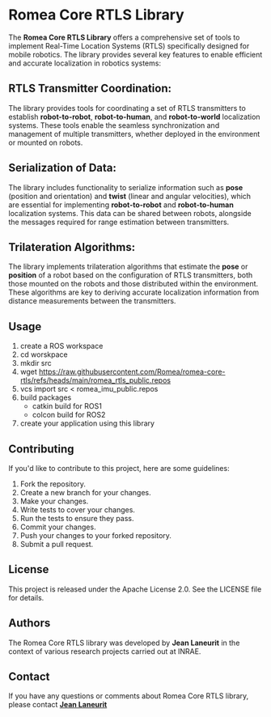 # Romea Core RTLS Library

The **Romea Core RTLS Library** offers a comprehensive set of tools to implement Real-Time Location Systems (RTLS) specifically designed for mobile robotics. The library provides several key features to enable efficient and accurate localization in robotics systems:

## **RTLS Transmitter Coordination:**

The library provides tools for coordinating a set of RTLS transmitters to establish **robot-to-robot**, **robot-to-human**, and **robot-to-world** localization systems. These tools enable the seamless synchronization and management of multiple transmitters, whether deployed in the environment or mounted on robots.

## **Serialization of Data:**

The library includes functionality to serialize information such as **pose** (position and orientation) and **twist** (linear and angular velocities), which are essential for implementing **robot-to-robot** and **robot-to-human** localization systems. This data can be shared between robots, alongside the messages required for range estimation between transmitters.

## **Trilateration Algorithms:**

The library implements trilateration algorithms that estimate the **pose** or **position** of a robot based on the configuration of RTLS transmitters, both those mounted on the robots and those distributed within the environment. These algorithms are key to deriving accurate localization information from distance measurements between the transmitters.


## **Usage**

1. create a ROS workspace
2. cd worskpace
3. mkdir src
4. wget https://raw.githubusercontent.com/Romea/romea-core-rtls/refs/heads/main/romea_rtls_public.repos
5. vcs import src < romea_imu_public.repos
6. build packages
   - catkin build for ROS1
   - colcon build for ROS2
7. create your application using this library

## **Contributing**

If you'd like to contribute to this project, here are some guidelines:

1. Fork the repository.
2. Create a new branch for your changes.
3. Make your changes.
4. Write tests to cover your changes.
5. Run the tests to ensure they pass.
6. Commit your changes.
7. Push your changes to your forked repository.
8. Submit a pull request.

## **License**

This project is released under the Apache License 2.0. See the LICENSE file for details.

## **Authors**

The Romea Core RTLS library was developed by **Jean Laneurit** in the context of various research projects carried out at INRAE.

## **Contact**

If you have any questions or comments about Romea Core RTLS library, please contact **[Jean Laneurit](mailto:jean.laneurit@inrae.fr)** 
